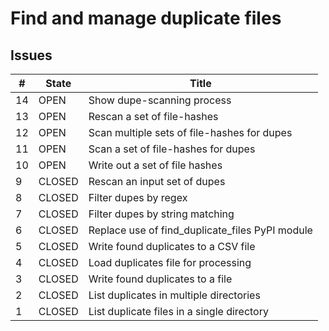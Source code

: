 # Find and manage duplicate files

## Issues

| #   | State  | Title                                           |
| --- | ------ | ----------------------------------------------- |
| 14  | OPEN   | Show dupe-scanning process                      |
| 13  | OPEN   | Rescan a set of file-hashes                     |
| 12  | OPEN   | Scan multiple sets of file-hashes for dupes     |
| 11  | OPEN   | Scan a set of file-hashes for dupes             |
| 10  | OPEN   | Write out a set of file hashes                  |
| 9   | CLOSED | Rescan an input set of dupes                    |
| 8   | CLOSED | Filter dupes by regex                           |
| 7   | CLOSED | Filter dupes by string matching                 |
| 6   | CLOSED | Replace use of find_duplicate_files PyPI module |
| 5   | CLOSED | Write found duplicates to a CSV file            |
| 4   | CLOSED | Load duplicates file for processing             |
| 3   | CLOSED | Write found duplicates to a file                |
| 2   | CLOSED | List duplicates in multiple directories         |
| 1   | CLOSED | List duplicate files in a single directory      |
